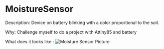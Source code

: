 # MoistureSensor
Description: Device on battery blinking with a color proportional to the soil.

Why: Challenge myself to do a project with Attiny85 and battery

What does it looks like : 
![Moisture Sensor Picture]([https://github.com/adam-p/markdown-here/raw/master/src/common/images/icon48.png](https://github.com/MrCybernetic/MoistureSensor/blob/master/Pictures/Look.JPG))

